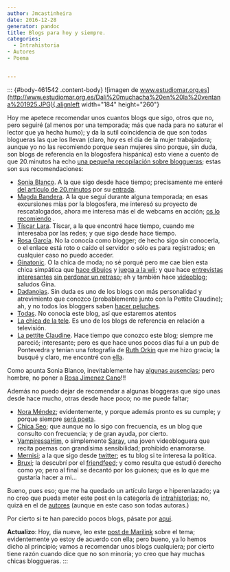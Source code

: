 ```yaml
---
author: Jmcastinheira
date: 2016-12-28
generator: pandoc
title: Blogs para hoy y siempre.
categories:
  - Intrahistoria
- Autores
- Poema


---
```




::: {#body-461542 .content-body}
![imagen de
www.estudiomar.org.es](http://www.estudiomar.org.es/Dali%20muchacha%20en%20la%20ventana%201925.JPG){.alignleft
width="184" height="260"}

Hoy me apetece recomendar unos cuantos blogs que sigo, otros que no,
pero seguiré (al menos por una temporada; más que nada para no saturar
el lector que ya hecha humo); y da la sutil coincidencia de que son
todas blogueras las que los llevan (claro, hoy es el día de la mujer
trabajadora; aunque yo no las recomiendo porque sean mujeres sino
porque, sin duda, son blogs de referencia en la blogosfera hispánica)
esto viene a cuento de que 20.minutos ha echo [una pequeña recopilación
sobre
bloggueras](http://www.20minutos.es/noticia/455055/0/mujeres/blogueras/);
estas son sus recomendaciones:

-   [Sonia Blanco](http://www.filmica.com/sonia_blanco/). A la que sigo
    desde hace tiempo; precisamente me enteré [del artículo de
    20.minutos](http://www.20minutos.es/noticia/455055/0/mujeres/blogueras/)
    por su
    [entrada](http://www.filmica.com/sonia_blanco/archivos/009184.html).
-   [Magda Bandera](http://www.magdabandera.com/). A la que seguí
    durante alguna temporada; en esas excursiones mías por la
    blogosfera, me interesó su proyecto de rescatalogados, ahora me
    interesa más el de webcams en acción; [os lo
    recomiendo](http://www.magdabandera.com/es/proyectos/index.html) .
-   [Tíscar Lara](http://tiscar.com/). Tíscar, a la que encontré hace
    tiempo, cuando me interesaba por las redes; y que sigo desde hace
    tiempo.
-   [Rosa García](http://elventanalderosa.spaces.live.com/). No la
    conocía como blogger; de hecho sigo sin conocerla, o el enlace está
    roto o caído el servidor o sólo es para registrados; en cualquier
    caso no puedo acceder.
-   [Ginatonic](http://www.ginatost.com/videos-ginatonic). O la chica de
    moda; no sé porqué pero me cae bien esta chica simpática que [hace
    dibujos](http://www.ginatonic.net/hablo-de/arte-y-diseno/) y [juega
    a la wii](http://www.ginatonic.net/2009/02/12/wii-cheer/); y que
    hace [entrevistas
    interesantes](http://balzac.tv/episodios/2009/02/19/el-poder-de-la-palabra/)
    [sin perdonar un
    retraso](http://balzac.tv/episodios/2009/02/12/la-blogalaxia-de-pisani);
    ah y también hace
    [videoblog](http://www.ginatonic.net/hablo-de/videoblog/); saludos
    Gina.
-   [Dadanoias](http://dadanoias.net/). Sin duda es uno de los blogs con
    más personalidad y atrevimiento que conozco (probablemente junto con
    la Pettite Claudine); ah, y no todos los bloggers saben [hacer
    peluches](http://datoys.net/).
-   [Todas](http://www.entretodas.net/about-us-sobre-todas/). No conocía
    este blog, así que estaremos atentos
-   [La chica de la tele](http://www.chicadelatele.com/). Es uno de los
    blogs de referencia en relación a televisión.
-   [La pettite Claudine](http://www.lapetiteclaudine.com/). Hace tiempo
    que conozco este blog; siempre me pareció; interesante; pero es que
    hace unos pocos días fui a un pub de Pontevedra y tenían una
    fotografía de [Ruth Orkin](http://en.wikipedia.org/wiki/Ruth_Orkin)
    que me hizo gracia; la busqué y claro, me encontré con
    [ella](http://www.lapetiteclaudine.com/archives/011537.html).

Como apunta Sonia Blanco, inevitablemente hay [algunas
ausencias](http://www.filmica.com/sonia_blanco/archivos/009184.html);
pero hombre, no poner a [Rosa Jimenez Cano](http://www.rosajc.com/)!!!

Además no puedo dejar de recomendar a algunas bloggeras que sigo unas
desde hace mucho, otras desde hace poco; no me puede faltar;

-   [Nora Méndez](http://puertadenora.blogspot.com/); evidentemente, y
    porque además pronto es su cumple; y porque siempre [será
    poeta](http://entelequia.bligoo.com/content/view/108276/Nora_Mendez.html).
-   [Chica Seo](http://www.chicaseo.com/); que aunque no lo sigo con
    frecuencia, es un blog que consulto con frecuencia; y de gran ayuda,
    por cierto.
-   [VampiressaHim](http://www.youtube.com/user/vampiressaHIM), o
    simplemente [Saray](http://engelpie.blogspot.com/), una joven
    videobloguera que recita poemas con grandísima sensibilidad;
    prohibido enamorarse.
  -   [Mernisi](http://desdelaizquierda.blogspot.com/); a la que sigo
    desde [twitter](http://twitter.com/aulo); es tu blog si te interesa
    la politica.
  -   [Bruxi](http://labruja.tumblr.com/); la descubrí por el
    [friendfeed](http://friendfeed.com/aulo); y como resulta que estudió
    derecho como yo; pero al final se decantó por los guiones; que es lo
    que me gustaría hacer a mi...

Bueno, pues eso; que me ha quedado un artículo largo e hiperenlazado; ya
no creo que pueda meter este post en la categoría de
[intrahistorias](http://entelequia.bligoo.com/tag/intrahistoria); no,
quizá en el de [autores](http://entelequia.bligoo.com/tag/autores)
(aunque en este caso son todas autoras.)

Por cierto si te han parecido pocos blogs, pásate por
[aqui](http://www.bloggeras.com/).

**Actualizo**: Hoy, dia nueve, leo este [post de
Marilink](http://www.marilink.net/2009/03/08/ninguna-lista-de-chicas-geek/)
sobre el tema; evidentemente yo estoy de acuerdo con ella; pero bueno,
ya lo hemos dicho al principio; vamos a recomendar unos blogs
cualquiera; por cierto tiene razón cuando dice que no son minoría; yo
creo que hay muchas chicas bloggueras.
:::

